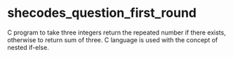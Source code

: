 # shecodes_question_first_round
C program to take three integers return the repeated number if there exists, otherwise to return sum of three. C language is used with the concept of nested if-else.
